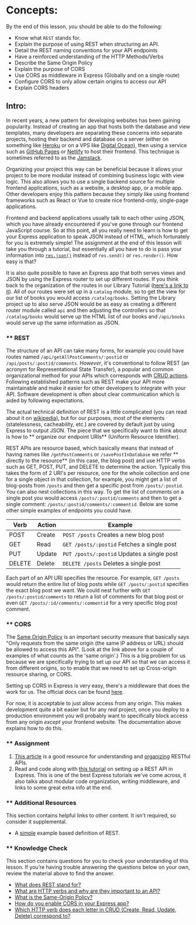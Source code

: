 # Concepts:

By the end of this lesson, you should be able to do the following:

- Know what `REST` stands for.
- Explain the purpose of using REST when structuring an API.
- Detail the REST naming conventions for your API endpoints
- Have a reinforced understanding of the HTTP Methods/Verbs
- Describe the Same Origin Policy
- Explain the purpose of CORS
- Use CORS as middleware in Express (Globally and on a single route)
- Configure CORS to only allow certain origins to access our API
- Explain CORS headers

## Intro:


In recent years, a new pattern for developing websites has been gaining popularity. Instead of creating an app that hosts both the database and view templates, many developers are separating these concerns into separate projects, hosting their backend and database on a server (either on something like [Heroku](https://www.heroku.com/) or on a VPS like [Digital Ocean](https://www.digitalocean.com/)), then using a service such as [GitHub Pages](https://pages.github.com/) or [Netlify](https://www.netlify.com/) to host their frontend. This technique is sometimes referred to as the [Jamstack](https://jamstack.org/what-is-jamstack/).

Organizing your project this way can be beneficial because it allows your project to be more modular instead of combining business logic with view logic. This also allows you to use a single backend source for multiple frontend applications, such as a website, a desktop app, or a mobile app. Other developers enjoy this pattern because they simply like using frontend frameworks such as React or Vue to create nice frontend-only, single-page applications.

Frontend and backend applications usually talk to each other using JSON, which you have already encountered if you've gone through our frontend JavaScript course. So at this point, all you really need to learn is how to get your Express application to speak JSON instead of HTML, which fortunately for you is extremely simple! The assignment at the end of this lesson will take you through a tutorial, but essentially all you have to do is pass your information into [`res.json()`](https://expressjs.com/en/4x/api.html#res.json) instead of `res.send()` or `res.render()`. How easy is that?

It is also quite possible to have an Express app that both serves views and JSON by using the Express router to set up different routes. If you think back to the organization of the routes in our Library Tutorial ([here's a link to it](https://developer.mozilla.org/en-US/docs/Learn/Server-side/Express_Nodejs/routes#Create_the_catalog_route_module)). All of our routes were set up in a `catalog` module, so to get the view for our list of books you would access `/catalog/books`. Setting the Library project up to also serve JSON would be as easy as creating a different router module called `api` and then adjusting the controllers so that `/catalog/books` would serve up the HTML list of our books and `/api/books` would serve up the same information as JSON.

### ** REST

The structure of an API can take many forms, for example you could have routes named `/api/getAllPostComments/:postid` or `/api/posts/:postid/comments`.
_However_, it's conventional to follow REST (an acronym for Representational State Transfer), a popular and common organizational method for your APIs which corresponds with [CRUD actions](https://www.theodinproject.com/paths/full-stack-javascript/courses/nodejs/lessons/express-102-crud-and-mvc#crud). Following established patterns such as REST make your API more maintainable and make it easier for other developers to integrate with your API. Software development is often about clear communication which is aided by following expectations.

The actual technical definition of REST is a little complicated (you can read about it on [wikipedia](https://en.wikipedia.org/wiki/Representational_state_transfer)), but for our purposes, most of the elements (statelessness, cacheability, etc.) are covered by default just by using Express to output JSON. The piece that we specifically want to think about is how to ** organize our endpoint URIs**  (Uniform Resource Identifier).

REST APIs are resource based, which basically means that instead of having names like `/getPostComments` or `/savePostInDatabase` we refer ** directly to the resource**  (in this case, the blog post) and use HTTP verbs such as GET, POST, PUT, and DELETE to determine the action.
Typically this takes the form of 2 URI's per resource, one for the whole collection and one for a single object in that collection, for example, you might get a list of blog-posts from `/posts` and then get a specific post from `/posts/:postid`. You can also nest collections in this way. To get the list of comments on a single post you would access `/posts/:postid/comments` and then to get a single comment: `/posts/:postid/comments/:commentid`. Below are some other simple examples of endpoints you could have.

| Verb   | Action | Example                                    |
| ------ | ------ | ------------------------------------------ |
| POST   | Create | `POST /posts` Creates a new blog post      |
| GET    | Read   | `GET /posts/:postid` Fetches a single post |
| PUT    | Update | `PUT /posts/:postid` Updates a single post |
| DELETE | Delete | `DELETE /posts` Deletes a single post      |

Each part of an API URI specifies the resource. For example, `GET /posts` would return the entire list of blog posts while `GET /posts/:postid` specifies the exact blog post we want. We could nest further with `GET /posts/:postid/comments` to return a list of comments for that blog post or even `GET /posts/:id/comments/:commentid` for a very specific blog post comment.

### ** CORS

The [Same Origin Policy](https://developer.mozilla.org/en-US/docs/Web/Security/Same-origin_policy) is an important security measure that basically says "Only requests from the same origin (the same IP address or URL) should be allowed to access this API". (Look at the link above for a couple of examples of what counts as the 'same origin'.) This is a big problem for us because we are specifically trying to set up our API so that we can access it from different origins, so to enable that we need to set up Cross-origin resource sharing, or CORS.

Setting up CORS in Express is very easy, there's a middleware that does the work for us. The official docs can be found [here](https://expressjs.com/en/resources/middleware/cors.html#enabling-cors-pre-flight).

For now, it is acceptable to just allow access from any origin. This makes development quite a bit easier but for any _real_ project, once you deploy to a production environment you will probably want to specifically block access from any origin _except_ your frontend website. The documentation above explains how to do this.

### ** Assignment

<div class="lesson-content__panel" markdown="1">

1. [This article](https://stackoverflow.blog/2020/03/02/best-practices-for-rest-api-design) is a good resource for understanding and [organizing](https://stackoverflow.blog/2020/03/02/best-practices-for-rest-api-design/#h-use-nouns-instead-of-verbs-in-endpoint-paths) RESTful APIs.
1. Read and code along with [this tutorial](https://www.robinwieruch.de/node-express-server-rest-api/) on setting up a REST API in Express. This is one of the best Express tutorials we've come across, it also talks about modular code organization, writing middleware, and links to some great extra info at the end.
</div>

### ** Additional Resources

This section contains helpful links to other content. It isn't required, so consider it supplemental.

- A [simple](https://simple.wikipedia.org/wiki/Representational_state_transfer) example based definition of REST.

### ** Knowledge Check
This section contains questions for you to check your understanding of this lesson. If you’re having trouble answering the questions below on your own, review the material above to find the answer.

- <a class='knowledge-check-link' href='#rest'>What does REST stand for?</a>
- <a class='knowledge-check-link' href='#rest'>What are HTTP verbs and why are they important to an API?</a>
- <a class='knowledge-check-link' href='#cors'>What is the Same-Origin Policy?</a>
- <a class='knowledge-check-link' href='https://expressjs.com/en/resources/middleware/cors.html'>How do you enable CORS in your Express app?</a>
- <a class='knowledge-check-link' href='https://stackoverflow.blog/2020/03/02/best-practices-for-rest-api-design/#h-use-nouns-instead-of-verbs-in-endpoint-paths'>Which HTTP verb does each letter in CRUD (Create, Read, Update, Delete) correspond to?</a>

